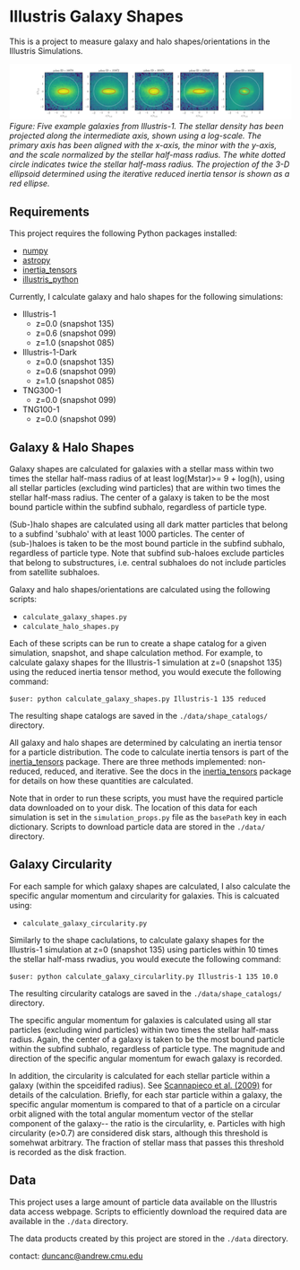 # Illustris Galaxy Shapes

This is a project to measure galaxy and halo shapes/orientations in the Illustris Simulations.

![](./notebooks/figures/demo_shapes.png)
*Figure: Five example galaxies from Illustris-1.  The stellar density has been projected along the intermediate axis, shown using a log-scale. The primary axis has been aligned with the x-axis, the minor with the y-axis, and the scale normalized by the stellar half-mass radius.  The white dotted circle indicates twice the stellar half-mass radius.  The projection of the 3-D ellipsoid determined using the iterative reduced inertia tensor is shown as a red ellipse.*

## Requirements

This project requires the following Python packages installed:

* [numpy](http://www.numpy.org)
* [astropy](http://www.astropy.org)
* [inertia_tensors](https://github.com/duncandc/inertia_tensors/edit/master/README.md)
* [illustris_python](https://bitbucket.org/illustris/illustris_python)

Currently, I calculate galaxy and halo shapes for the following simulations:

* Illustris-1
	* z=0.0 (snapshot 135)
	* z=0.6 (snapshot 099)
	* z=1.0 (snapshot 085)
* Illustris-1-Dark
	* z=0.0 (snapshot 135)
	* z=0.6 (snapshot 099)
	* z=1.0 (snapshot 085)
* TNG300-1
	* z=0.0 (snapshot 099)
* TNG100-1
	* z=0.0 (snapshot 099)


## Galaxy & Halo Shapes

Galaxy shapes are calculated for galaxies with a stellar mass within two times the stellar half-mass radius of at least log(Mstar)>= 9 + log(h), using all stellar particles (excluding wind particles) that are within two times the stellar half-mass radius.  The center of a galaxy is taken to be the most bound particle within the subfind subhalo, regardless of particle type.

(Sub-)halo shapes are calculated using all dark matter particles that belong to a subfind 'subhalo' with at least 1000 particles.  The center of (sub-)haloes is taken to be the most bound particle in the subfind subhalo, regardless of particle type.  Note that subfind sub-haloes exclude particles that belong to substructures, i.e. central subhaloes do not include particles from satellite subhaloes.  

Galaxy and halo shapes/orientations are calculated using the following scripts:

* `calculate_galaxy_shapes.py`
* `calculate_halo_shapes.py`

Each of these scripts can be run to create a shape catalog for a given simulation, snapshot, and shape calculation method.  For example, to calculate galaxy shapes for the Illustris-1 simulation at z=0 (snapshot 135) using the reduced inertia tensor method, you would execute the following command:

```
$user: python calculate_galaxy_shapes.py Illustris-1 135 reduced
```

The resulting shape catalogs are saved in the `./data/shape_catalogs/` directory.

All galaxy and halo shapes are determined by calculating an inertia tensor for a particle distribution.  The code to calculate inertia tensors is part of the [inertia_tensors](https://github.com/duncandc/inertia_tensors/edit/master/README.md) package.  There are three methods implemented: non-reduced, reduced, and iterative.  See the docs in the [inertia_tensors](https://github.com/duncandc/inertia_tensors/edit/master/README.md) package for details on how these quantities are calculated.

Note that in order to run these scripts, you must have the required particle data downloaded on to your disk.  The location of this data for each simulation is set in the `simulation_props.py` file as the `basePath` key in each dictionary.  Scripts to download particle data are stored in the `./data/` directory.


## Galaxy Circularity

For each sample for which galaxy shapes are calculated, I also calculate the specific angular momentum and circularity for galaxies.  This is calcuated using:

*  `calculate_galaxy_circularity.py`

Similarly to the shape caclulations, to calculate galaxy shapes for the Illustris-1 simulation at z=0 (snapshot 135) using particles within 10 times the stellar half-mass rwadius, you would execute the following command:

```
$user: python calculate_galaxy_circularlity.py Illustris-1 135 10.0
```

The resulting circularity catalogs are saved in the `./data/shape_catalogs/` directory.  
  
The specific angular momentum for galaxies is calculated using all star particles (excluding wind particles) within two times the stellar half-mass radius.  Again, the center of a galaxy is taken to be the most bound particle within the subfind subhalo, regardless of particle type.  The magnitude and direction of the specific angular momentum for ewach galaxy is recorded.

In addition, the circularity is calculated for each stellar particle within a galaxy (within the spceidifed radius).  See [Scannapieco et al. (2009)](https://arxiv.org/abs/0812.0976) for details of the calculation.  Briefly, for each star particle within a galaxy, the specific angular momentum is compared to that of a particle on a circular orbit aligned with the total angular momentum vector of the stellar component of the galaxy-- the ratio is the circularlity, e.  Particles with high circularity (e>0.7) are considered disk stars, although this threshold is somehwat arbitrary.  The fraction of stellar mass that passes this threshold is recorded as the disk fraction.  


## Data

This project uses a large amount of particle data available on the Illustris data access webpage.  Scripts to efficiently download the required data are available in the `./data` directory.

The data products created by this project are stored in the `./data` directory. 

contact:
duncanc@andrew.cmu.edu
